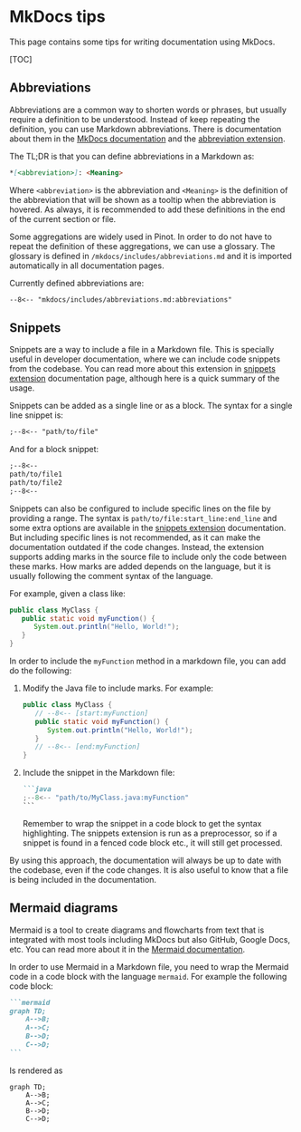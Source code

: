 # MkDocs tips

This page contains some tips for writing documentation using MkDocs.

[TOC]

## Abbreviations

Abbreviations are a common way to shorten words or phrases, but usually require a definition to be understood.
Instead of keep repeating the definition, you can use Markdown abbreviations.
There is documentation about them in the [MkDocs documentation][mkdocs_abbreviations] and the
[abbreviation extension][mkdocs_abbreviations_extension].

The TL;DR is that you can define abbreviations in a Markdown as:

```markdown
*[<abbreviation>]: <Meaning>
```

Where `<abbreviation>` is the abbreviation and `<Meaning>` is the definition of the abbreviation that will be
shown as a tooltip when the abbreviation is hovered.
As always, it is recommended to add these definitions in the end of the current section or file.

Some aggregations are widely used in Pinot.
In order to do not have to repeat the definition of these aggregations, we can use a glossary.
The glossary is defined in `/mkdocs/includes/abbreviations.md` and it is imported automatically in all documentation 
pages.

Currently defined abbreviations are:
```markdown
--8<-- "mkdocs/includes/abbreviations.md:abbreviations"
```

[mkdocs_abbreviations]: https://squidfunk.github.io/mkdocs-material/setup/extensions/python-markdown/#abbreviations
[mkdocs_abbreviations_extension]: https://python-markdown.github.io/extensions/abbreviations/

## Snippets

Snippets are a way to include a file in a Markdown file.
This is specially useful in developer documentation, where we can include code snippets from the codebase.
You can read more about this extension in [snippets extension] documentation page, although here is a quick summary
of the usage.

Snippets can be added as a single line or as a block.
The syntax for a single line snippet is:

```markdown
;--8<-- "path/to/file"
```

And for a block snippet:

```markdown
;--8<--
path/to/file1
path/to/file2
;--8<--
```

Snippets can also be configured to include specific lines on the file by providing a range. The syntax is 
`path/to/file:start_line:end_line` and some extra options are available in the [snippets extension] documentation.
But including specific lines is not recommended, as it can make the documentation outdated if the code changes.
Instead, the extension supports adding marks in the source file to include only the code between these marks.
How marks are added depends on the language, but it is usually following the comment syntax of the language.

For example, given a class like:

```java
public class MyClass {
   public static void myFunction() {
      System.out.println("Hello, World!");
   }
} 
```

In order to include the `myFunction` method in a markdown file, you can add do the following:

1.  Modify the Java file to include marks. For example:

    ```java
    public class MyClass {
       // --8<-- [start:myFunction]
       public static void myFunction() {
          System.out.println("Hello, World!");
       }
       // --8<-- [end:myFunction]  
    } 
    ```
2.  Include the snippet in the Markdown file:

    ~~~markdown
    ```java
    ;--8<-- "path/to/MyClass.java:myFunction"
    ```
    ~~~

    Remember to wrap the snippet in a code block to get the syntax highlighting.
    The snippets extension is run as a preprocessor, so if a snippet is found in a fenced code block etc., 
    it will still get processed.

By using this approach, the documentation will always be up to date with the codebase, even if the code changes.
It is also useful to know that a file is being included in the documentation. 

[snippets extension]: https://facelessuser.github.io/pymdown-extensions/extensions/snippets/#snippet-sections

## Mermaid diagrams

Mermaid is a tool to create diagrams and flowcharts from text that is integrated with most tools including MkDocs
but also GitHub, Google Docs, etc.
You can read more about it in the [Mermaid documentation][mermaid].

In order to use Mermaid in a Markdown file, you need to wrap the Mermaid code in a code block with the language 
`mermaid`.
For example the following code block:

~~~markdown
```mermaid
graph TD;
    A-->B;
    A-->C;
    B-->D;
    C-->D;
```
~~~

Is rendered as

```mermaid
graph TD;
    A-->B;
    A-->C;
    B-->D;
    C-->D;
```

[mermaid]: https://mermaid.js.org/intro/

